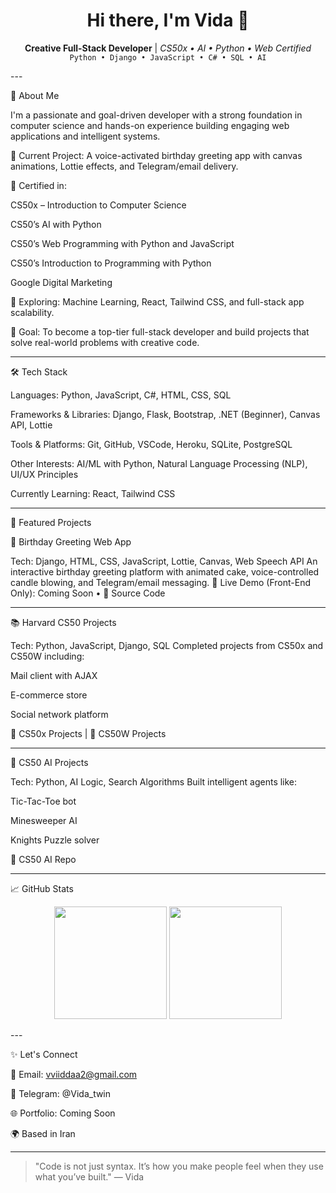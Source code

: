 <h1 align="center">Hi there, I'm Vida 👋</h1>
<p align="center">
  <strong>Creative Full-Stack Developer</strong> | <em>CS50x • AI • Python • Web Certified</em><br/>
  <code>Python • Django • JavaScript • C# • SQL • AI</code>
</p>
---

🚀 About Me

I'm a passionate and goal-driven developer with a strong foundation in computer science and hands-on experience building engaging web applications and intelligent systems.

🔭 Current Project: A voice-activated birthday greeting app with canvas animations, Lottie effects, and Telegram/email delivery.

📜 Certified in:

CS50x – Introduction to Computer Science

CS50’s AI with Python

CS50’s Web Programming with Python and JavaScript

CS50’s Introduction to Programming with Python

Google Digital Marketing


🌱 Exploring: Machine Learning, React, Tailwind CSS, and full-stack app scalability.

🎯 Goal: To become a top-tier full-stack developer and build projects that solve real-world problems with creative code.



---

🛠️ Tech Stack

Languages: Python, JavaScript, C#, HTML, CSS, SQL

Frameworks & Libraries: Django, Flask, Bootstrap, .NET (Beginner), Canvas API, Lottie

Tools & Platforms: Git, GitHub, VSCode, Heroku, SQLite, PostgreSQL

Other Interests: AI/ML with Python, Natural Language Processing (NLP), UI/UX Principles

Currently Learning: React, Tailwind CSS



---

💼 Featured Projects

🎂 Birthday Greeting Web App

Tech: Django, HTML, CSS, JavaScript, Lottie, Canvas, Web Speech API
An interactive birthday greeting platform with animated cake, voice-controlled candle blowing, and Telegram/email messaging.
🔗 Live Demo (Front-End Only): Coming Soon • 📂 Source Code


---

📚 Harvard CS50 Projects

Tech: Python, JavaScript, Django, SQL
Completed projects from CS50x and CS50W including:

Mail client with AJAX

E-commerce store

Social network platform


📂 CS50x Projects | 📂 CS50W Projects


---

🧠 CS50 AI Projects

Tech: Python, AI Logic, Search Algorithms
Built intelligent agents like:

Tic-Tac-Toe bot

Minesweeper AI

Knights Puzzle solver


📂 CS50 AI Repo


---

📈 GitHub Stats

<p align="center">
  <img src="https://github-readme-stats.vercel.app/api?username=VIDAKHOSHPEY22&show_icons=true&theme=tokyonight" height="180" />
  <img src="https://github-readme-stats.vercel.app/api/top-langs/?username=VIDAKHOSHPEY22&layout=compact&theme=tokyonight" height="180"/>
</p>
---

✨ Let's Connect

📧 Email: vviiddaa2@gmail.com

💬 Telegram: @Vida_twin

🌐 Portfolio: Coming Soon

🌍 Based in Iran



---

> "Code is not just syntax. It’s how you make people feel when they use what you’ve built." — Vida



